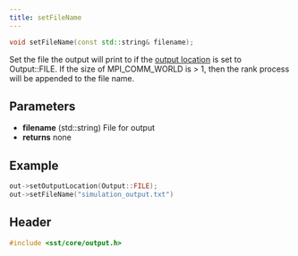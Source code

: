 ```yaml
---
title: setFileName
---
```


```cpp
void setFileName(const std::string& filename);
```

Set the file the output will print to if the [output location](setOutputLocation) is set to Output::FILE. If the size of MPI_COMM_WORLD is > 1, then the rank process will be appended to the file name.

## Parameters
* **filename** (std::string) File for output
* **returns** none


## Example

```cpp
out->setOutputLocation(Output::FILE);
out->setFileName("simulation_output.txt")
```

## Header
```cpp
#include <sst/core/output.h>
```
